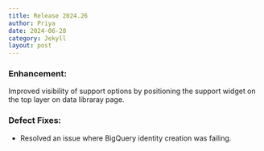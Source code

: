```yaml
---
title: Release 2024.26
author: Priya
date: 2024-06-28
category: Jekyll
layout: post
---
```

### Enhancement:
Improved visibility of support options by positioning the support widget on the top layer on data libraray page.

### Defect Fixes:
* Resolved an issue where BigQuery identity creation was failing.